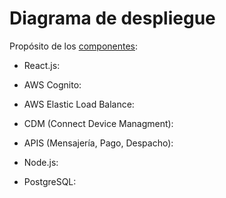 # Diagrama de despliegue

Propósito de los [componentes](./diagrama-despliegue.png):

- React.js: 

- AWS Cognito:

- AWS Elastic Load Balance:

- CDM (Connect Device Managment):

- APIS (Mensajería, Pago, Despacho):

- Node.js:

- PostgreSQL:
